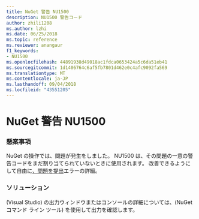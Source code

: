 ```yaml
---
title: NuGet 警告 NU1500
description: NU1500 警告コード
author: zhili1208
ms.author: lzhi
ms.date: 06/25/2018
ms.topic: reference
ms.reviewer: anangaur
f1_keywords:
- NU1500
ms.openlocfilehash: 44891938d49018ac1fdca0653424a5c6da51eb41
ms.sourcegitcommit: 1d1406764c6af5fb7801d462e0c4afc9092fa569
ms.translationtype: MT
ms.contentlocale: ja-JP
ms.lasthandoff: 09/04/2018
ms.locfileid: "43551205"
---
```

# <a name="nuget-warning-nu1500"></a>NuGet 警告 NU1500

### <a name="issue"></a>懸案事項
NuGet の操作では、問題が発生をしました。 NU1500 は、その問題の一意の警告コードをまだ割り当てられていないときに使用されます。 改善できるようにして自由に[、問題を提出](https://github.com/nuget/home/issues)エラーの詳細。

### <a name="solution"></a>ソリューション
(Visual Studio) の出力ウィンドウまたはコンソールの詳細については、(NuGet コマンド ライン ツール) を使用して出力を確認します。